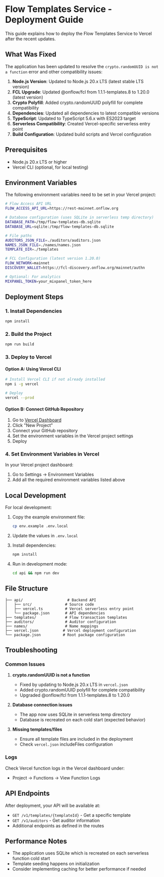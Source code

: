 # Flow Templates Service - Deployment Guide

This guide explains how to deploy the Flow Templates Service to Vercel after the recent updates.

## What Was Fixed

The application has been updated to resolve the `crypto.randomUUID is not a function` error and other compatibility issues:

1. **Node.js Version**: Updated to Node.js 20.x LTS (latest stable LTS version)
2. **FCL Upgrade**: Updated @onflow/fcl from 1.1.1-templates.8 to 1.20.0 (latest version)
3. **Crypto Polyfill**: Added crypto.randomUUID polyfill for complete compatibility
4. **Dependencies**: Updated all dependencies to latest compatible versions
5. **TypeScript**: Updated to TypeScript 5.6.x with ES2023 target
6. **Serverless Compatibility**: Created Vercel-specific serverless entry point
7. **Build Configuration**: Updated build scripts and Vercel configuration

## Prerequisites

- Node.js 20.x LTS or higher
- Vercel CLI (optional, for local testing)

## Environment Variables

The following environment variables need to be set in your Vercel project:

```bash
# Flow Access API URL
FLOW_ACCESS_API_URL=https://rest-mainnet.onflow.org

# Database configuration (uses SQLite in serverless temp directory)
DATABASE_PATH=/tmp/flow-templates-db.sqlite
DATABASE_URL=sqlite:/tmp/flow-templates-db.sqlite

# File paths
AUDITORS_JSON_FILE=./auditors/auditors.json
NAMES_JSON_FILE=./names/names.json
TEMPLATE_DIR=./templates

# FCL Configuration (latest version 1.20.0)
FLOW_NETWORK=mainnet
DISCOVERY_WALLET=https://fcl-discovery.onflow.org/mainnet/authn

# Optional: For analytics
MIXPANEL_TOKEN=your_mixpanel_token_here
```

## Deployment Steps

### 1. Install Dependencies

```bash
npm install
```

### 2. Build the Project

```bash
npm run build
```

### 3. Deploy to Vercel

#### Option A: Using Vercel CLI

```bash
# Install Vercel CLI if not already installed
npm i -g vercel

# Deploy
vercel --prod
```

#### Option B: Connect GitHub Repository

1. Go to [Vercel Dashboard](https://vercel.com/dashboard)
2. Click "New Project"
3. Connect your GitHub repository
4. Set the environment variables in the Vercel project settings
5. Deploy

### 4. Set Environment Variables in Vercel

In your Vercel project dashboard:
1. Go to Settings → Environment Variables
2. Add all the required environment variables listed above

## Local Development

For local development:

1. Copy the example environment file:
   ```bash
   cp env.example .env.local
   ```

2. Update the values in `.env.local`

3. Install dependencies:
   ```bash
   npm install
   ```

4. Run in development mode:
   ```bash
   cd api && npm run dev
   ```

## File Structure

```
├── api/                    # Backend API
│   ├── src/               # Source code
│   ├── vercel.ts          # Vercel serverless entry point
│   └── package.json       # API dependencies
├── templates/             # Flow transaction templates
├── auditors/              # Auditor configuration
├── names/                 # Name mappings
├── vercel.json           # Vercel deployment configuration
└── package.json          # Root package configuration
```

## Troubleshooting

### Common Issues

1. **crypto.randomUUID is not a function**
   - Fixed by updating to Node.js 20.x LTS in `vercel.json`
   - Added crypto.randomUUID polyfill for complete compatibility
   - Upgraded @onflow/fcl from 1.1.1-templates.8 to 1.20.0

2. **Database connection issues**
   - The app now uses SQLite in serverless temp directory
   - Database is recreated on each cold start (expected behavior)

3. **Missing templates/files**
   - Ensure all template files are included in the deployment
   - Check `vercel.json` includeFiles configuration

### Logs

Check Vercel function logs in the Vercel dashboard under:
- Project → Functions → View Function Logs

## API Endpoints

After deployment, your API will be available at:

- `GET /v1/templates/{templateId}` - Get a specific template
- `GET /v1/auditors` - Get auditor information
- Additional endpoints as defined in the routes

## Performance Notes

- The application uses SQLite which is recreated on each serverless function cold start
- Template seeding happens on initialization
- Consider implementing caching for better performance if needed 